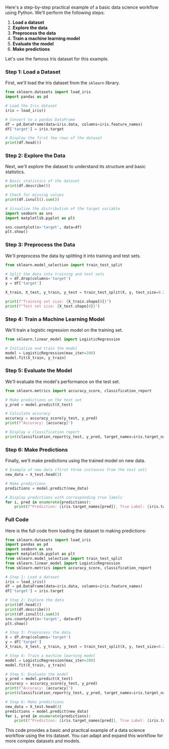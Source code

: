 Here's a step-by-step practical example of a basic data science workflow using Python. We'll perform the following steps:

1. **Load a dataset**
2. **Explore the data**
3. **Preprocess the data**
4. **Train a machine learning model**
5. **Evaluate the model**
6. **Make predictions**

Let's use the famous Iris dataset for this example.

### Step 1: Load a Dataset

First, we'll load the Iris dataset from the `sklearn` library.

```python
from sklearn.datasets import load_iris
import pandas as pd

# Load the Iris dataset
iris = load_iris()

# Convert to a pandas DataFrame
df = pd.DataFrame(data=iris.data, columns=iris.feature_names)
df['target'] = iris.target

# Display the first few rows of the dataset
print(df.head())
```

### Step 2: Explore the Data

Next, we'll explore the dataset to understand its structure and basic statistics.

```python
# Basic statistics of the dataset
print(df.describe())

# Check for missing values
print(df.isnull().sum())

# Visualize the distribution of the target variable
import seaborn as sns
import matplotlib.pyplot as plt

sns.countplot(x='target', data=df)
plt.show()
```

### Step 3: Preprocess the Data

We'll preprocess the data by splitting it into training and test sets.

```python
from sklearn.model_selection import train_test_split

# Split the data into training and test sets
X = df.drop(columns='target')
y = df['target']

X_train, X_test, y_train, y_test = train_test_split(X, y, test_size=0.2, random_state=42)

print(f"Training set size: {X_train.shape[0]}")
print(f"Test set size: {X_test.shape[0]}")
```

### Step 4: Train a Machine Learning Model

We'll train a logistic regression model on the training set.

```python
from sklearn.linear_model import LogisticRegression

# Initialize and train the model
model = LogisticRegression(max_iter=200)
model.fit(X_train, y_train)
```

### Step 5: Evaluate the Model

We'll evaluate the model's performance on the test set.

```python
from sklearn.metrics import accuracy_score, classification_report

# Make predictions on the test set
y_pred = model.predict(X_test)

# Calculate accuracy
accuracy = accuracy_score(y_test, y_pred)
print(f"Accuracy: {accuracy}")

# Display a classification report
print(classification_report(y_test, y_pred, target_names=iris.target_names))
```

### Step 6: Make Predictions

Finally, we'll make predictions using the trained model on new data.

```python
# Example of new data (first three instances from the test set)
new_data = X_test.head(3)

# Make predictions
predictions = model.predict(new_data)

# Display predictions with corresponding true labels
for i, pred in enumerate(predictions):
    print(f"Prediction: {iris.target_names[pred]}, True Label: {iris.target_names[y_test.iloc[i]]}")
```

### Full Code

Here is the full code from loading the dataset to making predictions:

```python
from sklearn.datasets import load_iris
import pandas as pd
import seaborn as sns
import matplotlib.pyplot as plt
from sklearn.model_selection import train_test_split
from sklearn.linear_model import LogisticRegression
from sklearn.metrics import accuracy_score, classification_report

# Step 1: Load a dataset
iris = load_iris()
df = pd.DataFrame(data=iris.data, columns=iris.feature_names)
df['target'] = iris.target

# Step 2: Explore the data
print(df.head())
print(df.describe())
print(df.isnull().sum())
sns.countplot(x='target', data=df)
plt.show()

# Step 3: Preprocess the data
X = df.drop(columns='target')
y = df['target']
X_train, X_test, y_train, y_test = train_test_split(X, y, test_size=0.2, random_state=42)

# Step 4: Train a machine learning model
model = LogisticRegression(max_iter=200)
model.fit(X_train, y_train)

# Step 5: Evaluate the model
y_pred = model.predict(X_test)
accuracy = accuracy_score(y_test, y_pred)
print(f"Accuracy: {accuracy}")
print(classification_report(y_test, y_pred, target_names=iris.target_names))

# Step 6: Make predictions
new_data = X_test.head(3)
predictions = model.predict(new_data)
for i, pred in enumerate(predictions):
    print(f"Prediction: {iris.target_names[pred]}, True Label: {iris.target_names[y_test.iloc[i]]}")
```

This code provides a basic and practical example of a data science workflow using the Iris dataset. You can adapt and expand this workflow for more complex datasets and models.
